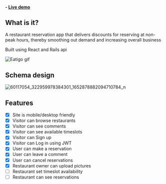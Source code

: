 #### - [Live demo ](https://eatigo-app.herokuapp.com/)

## What is it?

A restaurant reservation app that delivers discounts for reserving at non-peak hours, thereby smoothing out demand and increasing overall business 

Built using React and Rails api

![Eatigo gif](https://user-images.githubusercontent.com/9881038/74096703-84240080-4b45-11ea-92a7-a8c1d4ebc0d0.gif)


## Schema design
![60117054_322959978384301_1652878882094710784_n](https://user-images.githubusercontent.com/9881038/74096518-7cfbf300-4b43-11ea-8a78-8483e769e0e4.png)

## Features

- [x] Site is mobile/desktop friendly
- [x] Visitor can browse restaurants
- [x] Visitor can see comments
- [x] Visitor can see available timeslots
- [x] Visitor can Sign up
- [x] Visitor can Log in using JWT
- [x] User can make a reservation
- [x] User can leave a comment
- [x] User can cancel reservations
- [x] Restaurant owner can upload pictures
- [ ] Restaurant set timeslot availability
- [ ] Restaurant can see reservations

